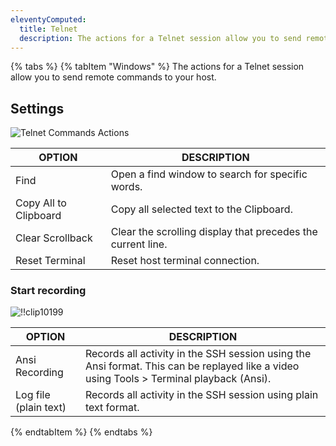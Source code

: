 ```yaml
---
eleventyComputed:
  title: Telnet
  description: The actions for a Telnet session allow you to send remote commands to your host. 
---
```

{% tabs %}
{% tabItem "Windows" %}
The actions for a Telnet session allow you to send remote commands to your host. 

## Settings 

![Telnet Commands Actions ](https://webdevolutions.azureedge.net/docs/en/rdm/windows/RDMWin2195.png) 

| OPTION                | DESCRIPTION                                                 |
| --------------------- | ----------------------------------------------------------- |
| Find                  | Open a find window to search for specific words.            |
| Copy All to Clipboard | Copy all selected text to the Clipboard.                    |
| Clear Scrollback      | Clear the scrolling display that precedes the current line. |
| Reset Terminal        | Reset host terminal connection.                             |

### Start recording 

![!!clip10199](https://webdevolutions.azureedge.net/docs/en/rdm/windows/clip10199.png) 

| OPTION                | DESCRIPTION                                                      |
| ----------------------| -----------------------------------------------------------------|
| Ansi Recording        | Records all activity in the SSH session using the Ansi format. This can be replayed like a video using Tools > Terminal playback (Ansi).                                                                                    |
| Log file (plain text) | Records all activity in the SSH session using plain text format. |
{% endtabItem %}
{% endtabs %}